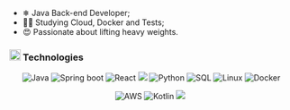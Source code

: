 - ❄ Java Back-end Developer;
- 🕵️‍♀️ Studying Cloud, Docker and Tests;
- 😍 Passionate about lifting heavy weights.
  
<h3> 
  <img src="https://github.com/Tarikul-Islam-Anik/Animated-Fluent-Emojis/blob/master/Emojis/Travel%20and%20places/Cloud%20with%20Rain.png" width="20" height="20" /> Technologies
</h3>
<div align="center">
  <img src="https://custom-icon-badges.demolab.com/badge/Java-24273a.svg?style=for-the-badge&logo=java-bold&logoColor=E0144C" alt="Java"/>
  <img src="https://img.shields.io/badge/spring-24273a?style=for-the-badge&logo=spring&logoColor=white" alt="Spring boot"/>
  <img src="https://img.shields.io/badge/react-24273a?style=for-the-badge&logo=react&logoColor=%2361DAFB" alt="React"/>
  <img src="https://img.shields.io/badge/postgres-24273a?style=for-the-badge&logo=postgresql&logoColor=white alt="PostgreSQL"/>
  <img src="https://img.shields.io/badge/Python-24273a?logo=python&style=for-the-badge&logoColor=3776AB" alt="Python"/>
  <img src="https://custom-icon-badges.demolab.com/badge/SQL-24273a.svg?style=for-the-badge&logo=database&logoColor=fea314" alt="SQL"/>
  <img src="https://img.shields.io/badge/Linux-24273a?style=for-the-badge&logo=linux&logoColor=FCC624" alt="Linux"/>
  <img src="https://img.shields.io/badge/Docker-24273a.svg?style=for-the-badge&logo=docker&logoColor=#2da9e3" alt="Docker"/>
  <img src="https://img.shields.io/badge/AWS-24273a?logo=amazon-aws&logoColor=e69f2e&style=for-the-badge" alt="AWS">
  <img src="https://img.shields.io/badge/kotlin-24273a?style=for-the-badge&logo=kotlin&logoColor=white" alt="Kotlin">
  <img src="https://img.shields.io/badge/javascript-24273a?style=for-the-badge&logo=javascript&logoColor=%23F7DF1E alt="JavaScript"/>


<img src="https://raw.githubusercontent.com/catppuccin/catppuccin/main/assets/misc/transparent.png" height="30" width="0px" />
</div>
<div align="center">
